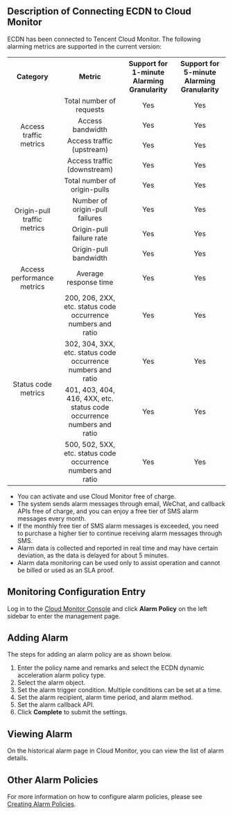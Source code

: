 ## Description of Connecting ECDN to Cloud Monitor

ECDN has been connected to Tencent Cloud Monitor. The following alarming metrics are supported in the current version:

<table style="display:table;">
	<tbody>
		<tr>
			<th colspan="1" style="text-align: center;width: 100px;"> Category </th>
			<th colspan="1" style="text-align: center"> Metric </th>
			<th colspan="1" style="text-align: center"> Support for 1-minute Alarming Granularity </th>
			<th colspan="1" style="text-align: center"> Support for 5-minute Alarming Granularity </th>
		</tr>
		<tr>
			<td rowspan="4" style="text-align: center;width: 100px;"> Access traffic metrics </td>
			<td colspan="1" style="text-align: center"> Total number of requests </td>
			<td colspan="1" style="text-align: center"> Yes </td>
			<td colspan="1" style="text-align: center"> Yes </td>
		</tr>
		<tr>
			<td colspan="1" style="text-align: center"> Access bandwidth </td>
			<td colspan="1" style="text-align: center"> Yes </td>
			<td colspan="1" style="text-align: center"> Yes </td>
		</tr>
		<tr>
			<td colspan="1" style="text-align: center"> Access traffic (upstream) </td>
			<td colspan="1" style="text-align: center"> Yes </td>
			<td colspan="1" style="text-align: center"> Yes </td>
		</tr>
		<tr>
			<td colspan="1" style="text-align: center"> Access traffic (downstream) </td>
			<td colspan="1" style="text-align: center"> Yes </td>
			<td colspan="1" style="text-align: center"> Yes </td>
		</tr>
		<tr>
			<td rowspan="4" style="text-align: center;width: 100px;"> Origin-pull traffic metrics </td>
			<td colspan="1" style="text-align: center"> Total number of origin-pulls </td>
			<td colspan="1" style="text-align: center"> Yes </td>
			<td colspan="1" style="text-align: center"> Yes </td>
		</tr>
		<tr>
			<td colspan="1" style="text-align: center"> Number of origin-pull failures </td>
			<td colspan="1" style="text-align: center"> Yes </td>
			<td colspan="1" style="text-align: center"> Yes </td>
		</tr>
		<tr>
			<td colspan="1" style="text-align: center"> Origin-pull failure rate </td>
			<td colspan="1" style="text-align: center"> Yes </td>
			<td colspan="1" style="text-align: center"> Yes </td>
		</tr>
		<tr>
			<td colspan="1" style="text-align: center"> Origin-pull bandwidth </td>
			<td colspan="1" style="text-align: center"> Yes </td>
			<td colspan="1" style="text-align: center"> Yes </td>
		</tr>
		<tr>
			<td rowspan="1" style="text-align: center;width: 100px;"> Access performance metrics </td>
			<td colspan="1" style="text-align: center"> Average response time </td>
			<td colspan="1" style="text-align: center"> Yes </td>
			<td colspan="1" style="text-align: center"> Yes </td>
		</tr>
		<tr>
			<td rowspan="4" style="text-align: center;width: 100px;"> Status code metrics </td>
			<td colspan="1" style="text-align: center"> 200, 206, 2XX, etc. status code occurrence numbers and ratio </td>
			<td colspan="1" style="text-align: center"> Yes </td>
			<td colspan="1" style="text-align: center"> Yes </td>
		</tr>
		<tr>
			<td colspan="1" style="text-align: center"> 302, 304, 3XX, etc. status code occurrence numbers and ratio </td>
			<td colspan="1" style="text-align: center"> Yes </td>
			<td colspan="1" style="text-align: center"> Yes </td>
		</tr>
		<tr>
			<td colspan="1" style="text-align: center"> 401, 403, 404, 416, 4XX, etc. status code occurrence numbers and ratio </td>
			<td colspan="1" style="text-align: center"> Yes </td>
			<td colspan="1" style="text-align: center"> Yes </td>
		</tr>
		<tr>
			<td colspan="1" style="text-align: center"> 500, 502, 5XX, etc. status code occurrence numbers and ratio </td>
			<td colspan="1" style="text-align: center"> Yes </td>
			<td colspan="1" style="text-align: center"> Yes </td>
		</tr>
	</tbody>
</table>

> 
- You can activate and use Cloud Monitor free of charge.
- The system sends alarm messages through email, WeChat, and callback APIs free of charge, and you can enjoy a free tier of SMS alarm messages every month.
- If the monthly free tier of SMS alarm messages is exceeded, you need to purchase a higher tier to continue receiving alarm messages through SMS.
- Alarm data is collected and reported in real time and may have certain deviation, as the data is delayed for about 5 minutes.
- Alarm data monitoring can be used only to assist operation and cannot be billed or used as an SLA proof.



## Monitoring Configuration Entry
Log in to the [Cloud Monitor Console](https://console.cloud.tencent.com/monitor/policylist) and click **Alarm Policy** on the left sidebar to enter the management page.

## Adding Alarm
The steps for adding an alarm policy are as shown below.
1. Enter the policy name and remarks and select the ECDN dynamic acceleration alarm policy type.
2. Select the alarm object.
3. Set the alarm trigger condition. Multiple conditions can be set at a time.
4. Set the alarm recipient, alarm time period, and alarm method.
5. Set the alarm callback API.
6. Click **Complete** to submit the settings.


## Viewing Alarm
On the historical alarm page in Cloud Monitor, you can view the list of alarm details.

## Other Alarm Policies
For more information on how to configure alarm policies, please see [Creating Alarm Policies](https://intl.cloud.tencent.com/document/product/248/6215).
